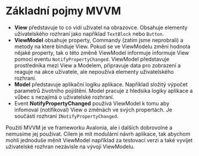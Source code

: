 # Základní pojmy MVVM

- **View** představuje to co vidí uživatel na obrazovce. Obsahuje elementy uživatelského rozhraní jako například ```TextBlock``` nebo ```Button```.
- **ViewModel** obsahuje property, Commandy (zatím jsme neprobrali) a metody na které binduje View. Pokud se ve ViewModelu změní hodnota nějaké property, tak o této změně ViewModel informuje informuje View pomocí eventu ```NotifyPropertyChanged```. ViewModel představuje prostředníka mezi View a Modelem, připravuje data pro zobrazení a reaguje na akce uživatele, ale nepoužívá elementy uživatelského rozhraní.
- **Model** představuje aplikační logiku aplikace. Například složitý výpočet parametrů životního pojištění. Model pracuje z hledsika logiky aplikace a vůbec s nezajímá o uživatelské rozhraní.
- Event **NotifyPropertyChanged** používá ViewModel k tomu aby infomoval (notifikoval) View o změnách ve svých propertách. Je součástí rozhraní ```INotifyPropertyChanged```.

Použití MVVM je ve frameworku Avalonia, ale i dalších dobrovolné a nemusíme jej používat. Cílem je mít modulární návrh aplikace, tak abychom mohli jednoduše měnit ViewModel například za testovací verzi a také vyvíjet uživatelské rozhran nezávisle na vývoji ViewModelu.
